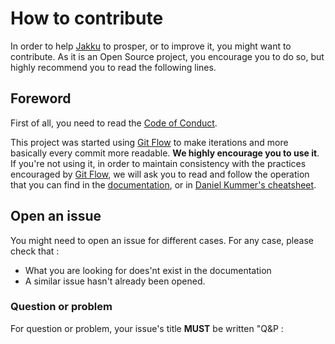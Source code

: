 # How to contribute

In order to help [Jakku](https://github.com/Mykapo/Jakku) to prosper, or to improve it, you might want to contribute. As it is an Open Source project, you encourage you to do so, but highly recommend you to read the following lines.

## Foreword

First of all, you need to read the [Code of Conduct](./code-of-conduct.md).

This project was started using [Git Flow](https://github.com/nvie/gitflow) to make iterations and more basically every commit more readable. **We highly encourage you to use it**. If you're not using it, in order to maintain consistency with the practices encouraged by [Git Flow](https://github.com/nvie/gitflow), we will ask you to read and follow the operation that you can find in the [documentation](https://github.com/nvie/gitflow), or in [Daniel Kummer's cheatsheet](https://danielkummer.github.io/git-flow-cheatsheet/).

## Open an issue

You might need to open an issue for different cases. For any case, please check that :
* What you are looking for does'nt exist in the documentation 
* A similar issue hasn't already been opened.

### Question or problem

For question or problem, your issue's title **MUST** be written "Q&P : <title of your question>". We would love to help you as soon as we could. In order to do so, you might help us helping you. [StackOverflow](https://stackoverflow.com/) as a very good documentation about [how to ask a question](https://stackoverflow.com/help/how-to-ask).

To summarize it, the title must be relevant, you should detail what you have tried to solve it, and if you find an answer before someone helps you find it, it will be very appreciated if you could explain what is the solution found. Working like this really helps avoiding duplicates as it can also help someone else can have the same problem.

### Bug found

If you found a bug, your issue's title **MUST** be written "BUG : <title of your issue>". In the issue itself, you should specify the version of **Jakku** you are using, your environment (anything relevant to help us reproduce the bug), and write a small paragraph that explain how to reproduce the bug. In a "best-case scenario", if you know how to fix the bug, feel free to [submit a pull request](#Submit-a-pull-request) to correct the bug.

### Proposing a new feature

If you want to propose a new feature, your issue's title **MUST** be written "FEATURE : <title of the feature>". A good description of what the feature should be, and why/how it would serve the project will help us understand it well, and implement it as close as possible as you need it.

Of course you can [submit a pull request](#Submit-a-pull-request) that implements it, but you must be aware of few things, especially if the new feature implies visual elements. As user experience is fundamental in any product that aims to be used by at least one person, a few rules can allow your feature to be part of **Jakku** instead of something weird inside of it. After, of course, reading all the technical documentation, you must preserve an UI coherence. As we sincerely trust your will of making **Jakku** better, we want you to make sure that your feature make its usage greater or at least not less easy.

## Submit a pull request

The time you spend coding for this project is all the more precious as open source depends on contributions. In order to your time, we would really appreciate if you could verify if any other developer isn't fixing the same bug or implementing the same feature. Also note that for each pull request, there **MUST** be an issue opened. Pull requests **won't be accepted** if they don't refer to a specific issue.

### Coding Rules

To ensure consistency throughout the source code, keep these rules in mind as you are working:

* All features or bug fixes must be tested by one or more specs (unit-tests).
* All methods must be documented, that includes a short description, all parameters with their type (and description if needed), and return type
* We follow [PHP Standards Recommendations](https://www.php-fig.org/psr/). 

### Commit message guideline

Each commit message consists of a header, a body and a footer. The header has a special format that includes a type, a scope and a subject:

```
<type>(<scope>): <subject>
<BLANK LINE>
<body>
<BLANK LINE>
<footer>
```
The header is mandatory and the scope of the header is optional.

Any line of the commit message cannot be longer 100 characters! This allows the message to be easier to read on GitHub as well as in various git tools.

#### Subject

The subject contains succinct description of the change:

* use the imperative, present tense: "change" not "changed" nor "changes"
* don't capitalize first letter
* no dot (.) at the end

#### Body

Just as in the subject, use the imperative, present tense: "change" not "changed" nor "changes". The body should include the motivation for the change and contrast this with previous behavior.

#### Footer

The footer should contain any information about Breaking Changes and is also the place to reference GitHub issues that this commit Closes.

Breaking Changes should start with the word BREAKING CHANGE: with a space or two newlines. The rest of the commit message is then used for this.

